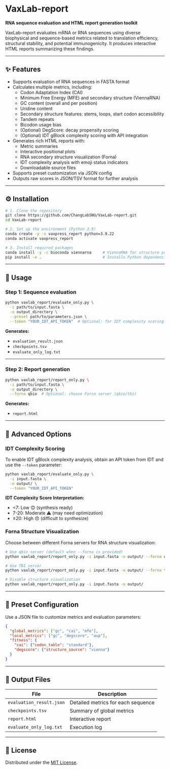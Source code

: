 # VaxLab-report

**RNA sequence evaluation and HTML report generation toolkit**

VaxLab-report evaluates mRNA or RNA sequences using diverse biophysical and sequence-based metrics related to translation efficiency, structural stability, and potential immunogenicity. It produces interactive HTML reports summarizing these findings.

---

## ✨ Features

- Supports evaluation of RNA sequences in FASTA format
- Calculates multiple metrics, including:
  - Codon Adaptation Index (CAI)
  - Minimum Free Energy (MFE) and secondary structure (ViennaRNA)
  - GC content (overall and per position)
  - Uridine content
  - Secondary structure features: stems, loops, start codon accessibility
  - Tandem repeats
  - Bicodon usage bias
  - (Optional) DegScore: decay propensity scoring
  - (Optional) IDT gBlock complexity scoring with API integration
- Generates rich HTML reports with:
  - Metric summaries
  - Interactive positional plots
  - RNA secondary structure visualization (Forna)
  - IDT complexity analysis with emoji status indicators
  - Downloadable source files
- Supports preset customization via JSON config
- Outputs raw scores in JSON/TSV format for further analysis

---

## ⚙️ Installation

```bash
# 1. Clone the repository
git clone https://github.com/ChangLabSNU/VaxLab-report.git
cd VaxLab-report

# 2. Set up the environment (Python 3.9)
conda create -y -n vaxpress_report python=3.9.22
conda activate vaxpress_report

# 3. Install required packages
conda install -y -c bioconda viennarna     # ViennaRNA for structure prediction
pip install -e .                           # Installs Python dependencies
```

---

## 🚀 Usage

### Step 1: Sequence evaluation

```bash
python vaxlab_report/evaluate_only.py \
  -i path/to/input.fasta \
  -o output_directory \
  --preset path/to/parameters.json \
  --token "YOUR_IDT_API_TOKEN"  # Optional: for IDT complexity scoring
```

**Generates:**
- `evaluation_result.json`
- `checkpoints.tsv`
- `evaluate_only_log.txt`

---

### Step 2: Report generation

```bash
python vaxlab_report/report_only.py \
  -i path/to/input.fasta \
  -o output_directory \
  --forna qbio  # Optional: choose Forna server (qbio/tbi)
```

**Generates:**
- `report.html`

---

## 🔧 Advanced Options

### IDT Complexity Scoring

To enable IDT gBlock complexity analysis, obtain an API token from IDT and use the `--token` parameter:

```bash
python vaxlab_report/evaluate_only.py \
  -i input.fasta \
  -o output/ \
  --token "YOUR_IDT_API_TOKEN"
```

**IDT Complexity Score Interpretation:**
- <7: Low 😊 (synthesis ready)
- 7-20: Moderate ⚠️ (may need optimization)
- ≥20: High 😞 (difficult to synthesize)

### Forna Structure Visualization

Choose between different Forna servers for RNA structure visualization:

```bash
# Use qbio server (default when --forna is provided)
python vaxlab_report/report_only.py -i input.fasta -o output/ --forna qbio

# Use TBI server  
python vaxlab_report/report_only.py -i input.fasta -o output/ --forna tbi

# Disable structure visualization
python vaxlab_report/report_only.py -i input.fasta -o output/
```

---

## 🧪 Preset Configuration

Use a JSON file to customize metrics and evaluation parameters:

```json
{
  "global_metrics": ["gc", "cai", "mfe"],
  "local_metrics": ["gc", "degscore", "aup"],
  "fitness": {
    "cai": {"codon_table": "standard"},
    "degscore": {"structure_source": "vienna"}
  }
}
```

---

## 📂 Output Files

| File | Description |
|------|-------------|
| `evaluation_result.json` | Detailed metrics for each sequence |
| `checkpoints.tsv` | Summary of global metrics |
| `report.html` | Interactive report |
| `evaluate_only_log.txt` | Execution log |

---

## 🧾 License

Distributed under the [MIT License](LICENSE).
